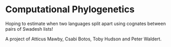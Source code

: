 # Computational Phylogenetics

Hoping to estimate when two languages split apart using cognates between pairs of Swadesh lists!

A project of Atticus Mawby, Csabi Botos, Toby Hudson and Peter Waldert.
